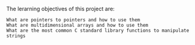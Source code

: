 The lerarning objectives of this project are:

    What are pointers to pointers and how to use them
    What are multidimensional arrays and how to use them
    What are the most common C standard library functions to manipulate strings
